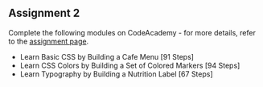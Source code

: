 ## Assignment 2 

Complete the following modules on CodeAcademy - for more details, refer to the [assignment page](../assignments.md).

- Learn Basic CSS by Building a Cafe Menu [91 Steps]
- Learn CSS Colors by Building a Set of Colored Markers [94 Steps]
- Learn Typography by Building a Nutrition Label [67 Steps]
